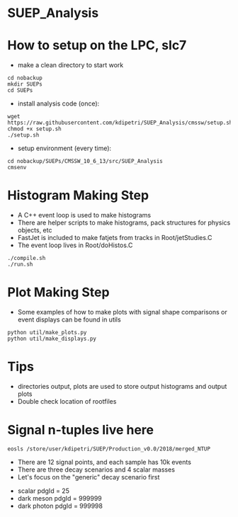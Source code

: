 # SUEP_Analysis

# How to setup on the LPC, slc7
* make a clean directory to start work
```
cd nobackup
mkdir SUEPs
cd SUEPs
```
* install analysis code (once):
```
wget https://raw.githubusercontent.com/kdipetri/SUEP_Analysis/cmssw/setup.sh
chmod +x setup.sh
./setup.sh
```
* setup environment (every time):
```
cd nobackup/SUEPs/CMSSW_10_6_13/src/SUEP_Analysis
cmsenv
```

# Histogram Making Step
* A C++ event loop is used to make histograms
* There are helper scripts to make histograms, pack structures for physics objects, etc 
* FastJet is included to make fatjets from tracks in Root/jetStudies.C
* The event loop lives in Root/doHistos.C
```
./compile.sh 
./run.sh 
```

# Plot Making Step
* Some examples of how to make plots with signal shape comparisons or event displays can be found in utils
```
python util/make_plots.py
python util/make_displays.py
```

# Tips
* directories output, plots are used to store output histograms and output plots
* Double check location of rootfiles 

# Signal n-tuples live here
```
eosls /store/user/kdipetri/SUEP/Production_v0.0/2018/merged_NTUP
```
* There are 12 signal points, and each sample has 10k events
* There are three decay scenarios and 4 scalar masses
* Let's focus on the "generic" decay scenario first
- scalar pdgId = 25
- dark meson pdgId = 999999
- dark photon pdgId = 999998

